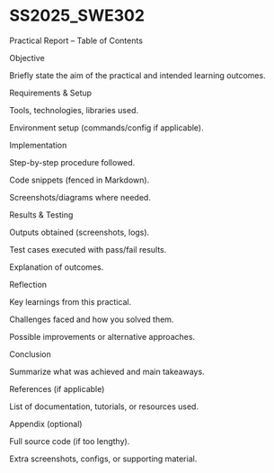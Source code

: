 # SS2025_SWE302
Practical Report – Table of Contents

Objective

Briefly state the aim of the practical and intended learning outcomes.

Requirements & Setup

Tools, technologies, libraries used.

Environment setup (commands/config if applicable).

Implementation

Step-by-step procedure followed.

Code snippets (fenced in Markdown).

Screenshots/diagrams where needed.

Results & Testing

Outputs obtained (screenshots, logs).

Test cases executed with pass/fail results.

Explanation of outcomes.

Reflection

Key learnings from this practical.

Challenges faced and how you solved them.

Possible improvements or alternative approaches.

Conclusion

Summarize what was achieved and main takeaways.

References (if applicable)

List of documentation, tutorials, or resources used.

Appendix (optional)

Full source code (if too lengthy).

Extra screenshots, configs, or supporting material.